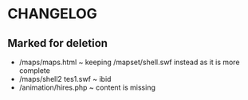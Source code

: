 # CHANGELOG

## Marked for deletion
  - /maps/maps.html ~ keeping /mapset/shell.swf instead as it is more complete
  - /maps/shell2 tes1.swf ~ ibid
  - /animation/hires.php ~ content is missing
